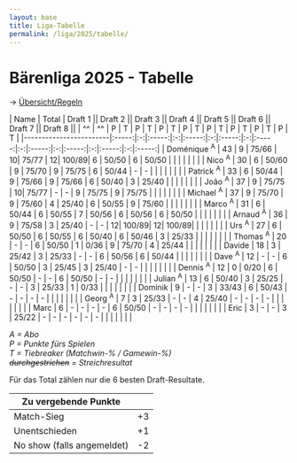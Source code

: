 ```yaml
---
layout: base
title: Liga-Tabelle
permalink: /liga/2025/tabelle/
---
```


# Bärenliga 2025 - Tabelle

→ [Übersicht/Regeln](/liga/uebersicht)

| Name                   | Total | Draft 1   || Draft 2  || Draft 3  || Draft 4  || Draft 5  || Draft 6  || Draft 7  || Draft 8 ||
| ^^                     | ^^    | P | T     | P | T     | P | T     | P | T     | P | T     | P | T     | P | T     | P | T     |
|------------------------|:-----:|:-:|:-----:|:-:|:-----:|:-:|:-----:|:-:|:-----:|:-:|:-----:|:-:|:-----:|:-:|:-----:|:-:|:-----:|
| Doménique <sup>A</sup> | 43    | 9 | 75/66 | 10| 75/77 | 12| 100/89| 6 | 50/50 | 6 | 50/50 |   |       |   |       |   |       |
| Nico <sup>A</sup>      | 30    | 6 | 50/60 | 9 | 75/70 | 9 | 75/75 | 6 | 50/44 | - | -     |   |       |   |       |   |       |
| Patrick <sup>A</sup>   | 33    | 6 | 50/44 | 9 | 75/66 | 9 | 75/66 | 6 | 50/40 | 3 | 25/40 |   |       |   |       |   |       |
| João <sup>A</sup>      | 37    | 9 | 75/75 | 10| 75/77 | - | -     | 9 | 75/75 | 9 | 75/75 |   |       |   |       |   |       |
| Michael <sup>A</sup>   | 37    | 9 | 75/70 | 9 | 75/60 | 4 | 25/40 | 6 | 50/55 | 9 | 75/60 |   |       |   |       |   |       |
| Marco <sup>A</sup>     | 31    | 6 | 50/44 | 6 | 50/55 | 7 | 50/56 | 6 | 50/56 | 6 | 50/50 |   |       |   |       |   |       |
| Arnaud <sup>A</sup>    | 36    | 9 | 75/58 | 3 | 25/40 | - | -     | 12| 100/89| 12| 100/89|   |       |   |       |   |       |
| Urs <sup>A</sup>       | 27    | 6 | 50/50 | 6 | 50/55 | 6 | 50/40 | 6 | 50/46 | 3 | 25/33 |   |       |   |       |   |       |
| Thomas <sup>A</sup>    | 20    | - | -     | 6 | 50/50 | 1 | 0/36  | 9 | 75/70 | 4 | 25/44 |   |       |   |       |   |       |
| Davide                 | 18    | 3 | 25/42 | 3 | 25/33 | - | -     | 6 | 50/56 | 6 | 50/44 |   |       |   |       |   |       |
| Dave <sup>A</sup>      | 12    | - | -     | 6 | 50/50 | 3 | 25/45 | 3 | 25/40 | - | -     |   |       |   |       |   |       |
| Dennis <sup>A</sup>    | 12    | 0 | 0/20  | 6 | 50/50 | - | -     | 6 | 50/50 | - | -     |   |       |   |       |   |       |
| Julian <sup>A</sup>    | 13    | 6 | 50/40 | 3 | 25/25 | - | -     | 3 | 25/33 | 1 | 0/33  |   |       |   |       |   |       |
| Dominik                | 9     | - | -     | 3 | 33/43 | 6 | 50/43 | - | -     | - | -     |   |       |   |       |   |       |
| Georg <sup>A</sup>     | 7     | 3 | 25/33 | - | -     | 4 | 25/40 | - | -     | - | -     |   |       |   |       |   |       |
| Marc                   | 6     | - | -     | - | -     | 6 | 50/50 | - | -     | - | -     |   |       |   |       |   |       |
| Eric                   | 3     | - | -     | 3 | 25/22 | - | -     | - | -     | - | -     |   |       |   |       |   |       |

_A = Abo_\
_P = Punkte fürs Spielen_\
_T = Tiebreaker (Matchwin-% / Gamewin-%)_\
_~~durchgestrichen~~ = Streichresultat_

Für das Total zählen nur die 6 besten Draft-Resultate.

| Zu vergebende Punkte       ||
|----------------------------|----|
| Match-Sieg                 | +3 |
| Unentschieden              | +1 |
| No show (falls angemeldet) | -2 |
